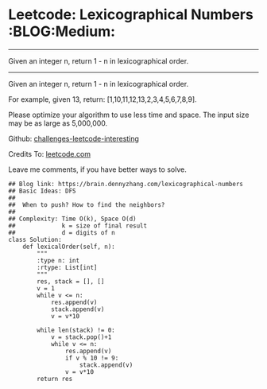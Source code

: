 # Leetcode: Lexicographical Numbers     :BLOG:Medium:


---

Given an integer n, return 1 - n in lexicographical order.  

---

Given an integer n, return 1 - n in lexicographical order.  

For example, given 13, return: [1,10,11,12,13,2,3,4,5,6,7,8,9].  

Please optimize your algorithm to use less time and space. The input size may be as large as 5,000,000.  

Github: [challenges-leetcode-interesting](https://github.com/DennyZhang/challenges-leetcode-interesting/tree/master/lexicographical-numbers)  

Credits To: [leetcode.com](https://leetcode.com/problems/lexicographical-numbers/description/)  

Leave me comments, if you have better ways to solve.  

    ## Blog link: https://brain.dennyzhang.com/lexicographical-numbers
    ## Basic Ideas: DFS
    ##
    ##  When to push? How to find the neighbors?
    ##
    ## Complexity: Time O(k), Space O(d)
    ##             k = size of final result
    ##             d = digits of n
    class Solution:
        def lexicalOrder(self, n):
            """
            :type n: int
            :rtype: List[int]
            """
            res, stack = [], []
            v = 1
            while v <= n:
                res.append(v)
                stack.append(v)
                v = v*10
    
            while len(stack) != 0:
                v = stack.pop()+1
                while v <= n:
                    res.append(v)
                    if v % 10 != 9:
                        stack.append(v)
                    v = v*10
            return res